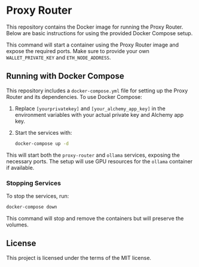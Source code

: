 
# Proxy Router

This repository contains the Docker image for running the Proxy Router. Below are basic instructions for using the provided Docker Compose setup.

This command will start a container using the Proxy Router image and expose the required ports. Make sure to provide your own `WALLET_PRIVATE_KEY` and `ETH_NODE_ADDRESS`.

## Running with Docker Compose

This repository includes a `docker-compose.yml` file for setting up the Proxy Router and its dependencies. To use Docker Compose:

1. Replace `[yourprivatekey]` and `[your_alchemy_app_key]` in the environment variables with your actual private key and Alchemy app key.

2. Start the services with:

   ```bash
   docker-compose up -d
   ```

This will start both the `proxy-router` and `ollama` services, exposing the necessary ports. The setup will use GPU resources for the `ollama` container if available.

### Stopping Services

To stop the services, run:

```bash
docker-compose down
```

This command will stop and remove the containers but will preserve the volumes.

## License

This project is licensed under the terms of the MIT license.
